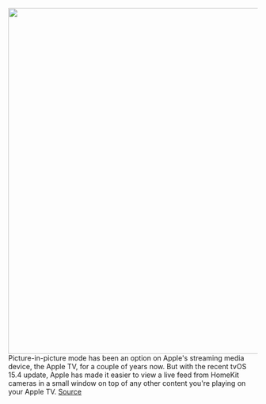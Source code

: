 <img src='https://cdn.vox-cdn.com/thumbor/DYuFZIJH9MxUb7fPQpvg91X6uz0=/0x0:1820x1024/1200x800/filters:focal(765x367:1055x657)/cdn.vox-cdn.com/uploads/chorus_image/image/70707201/DSCF3875_2.0.0.jpg' width='700px' /><br/>
Picture-in-picture mode has been an option on Apple's streaming media device, the Apple TV, for a couple of years now. But with the recent tvOS 15.4 update, Apple has made it easier to view a live feed from HomeKit cameras in a small window on top of any other content you're playing on your Apple TV.
<a href='https://www.theverge.com/23004787/apple-tv-how-to-use-picture-in-picture-to-view-homekit-camera'> Source <a/>